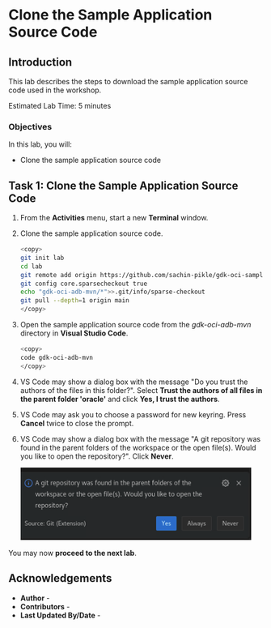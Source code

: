 # Clone the Sample Application Source Code

## Introduction

This lab describes the steps to download the sample application source code used in the workshop.

Estimated Lab Time: 5 minutes

### Objectives

In this lab, you will:

* Clone the sample application source code

## Task 1: Clone the Sample Application Source Code

1. From the **Activities** menu, start a new **Terminal** window.

2. Clone the sample application source code.

	``` bash
	<copy>
	git init lab
	cd lab
	git remote add origin https://github.com/sachin-pikle/gdk-oci-samples.git
	git config core.sparsecheckout true
	echo "gdk-oci-adb-mvn/*">>.git/info/sparse-checkout
	git pull --depth=1 origin main
	</copy>
	```

3. Open the sample application source code from the _gdk-oci-adb-mvn_ directory in **Visual Studio Code**.

	``` bash
	<copy>
	code gdk-oci-adb-mvn
	</copy>
	```

4. VS Code may show a dialog box with the message "Do you trust the authors of the files in this folder?". Select **Trust the authors of all files in the parent folder 'oracle'** and click **Yes, I trust the authors**.

5. VS Code may ask you to choose a password for new keyring. Press **Cancel** twice to close the prompt.

6. VS Code may show a dialog box with the message "A git repository was found in the parent folders of the workspace or the open file(s). Would you like to open the repository?". Click **Never**.

	![VS Code Question Icon](images/vs-code-question-icon.jpg#input)

You may now **proceed to the next lab**.

## Acknowledgements

* **Author** - [](var:author)
* **Contributors** - [](var:contributors)
* **Last Updated By/Date** - [](var:last_updated)

